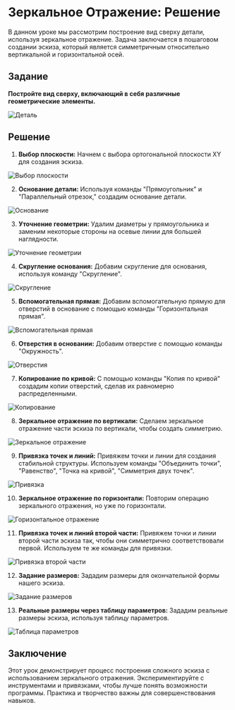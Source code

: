 # Зеркальное Отражение: Решение

В данном уроке мы рассмотрим построение вид сверху детали, используя зеркальное отражение. Задача заключается в пошаговом создании эскиза, который является симметричным относительно вертикальной и горизонтальной осей.

## Задание

**Постройте вид сверху, включающий в себя различные геометрические элементы.**

![Деталь](image-22.png)

## Решение

1. **Выбор плоскости:** Начнем с выбора ортогональной плоскости XY для создания эскиза.

![Выбор плоскости](image-23.png)

2. **Основание детали:** Используя команды "Прямоугольник" и "Параллельный отрезок," создадим основание детали.

![Основание](image-24.png)

3. **Уточнение геометрии:** Удалим диаметры у прямоугольника и заменим некоторые стороны на осевые линии для большей наглядности.

![Уточнение геометрии](image-25.png)

4. **Скругление основания:** Добавим скругление для основания, используя команду "Скругление".

![Скругление](image-26.png)

5. **Вспомогательная прямая:** Добавим вспомогательную прямую для отверстий в основание с помощью команды "Горизонтальная прямая".

![Вспомогательная прямая](image-27.png)

6. **Отверстия в основании:** Добавим отверстие с помощью команды "Окружность".

![Отверстия](image-28.png)

7. **Копирование по кривой:** С помощью команды "Копия по кривой" создадим копии отверстий, сделав их равномерно распределенными.

![Копирование](image-29.png)

8. **Зеркальное отражение по вертикали:** Сделаем зеркальное отражение части эскиза по вертикали, чтобы создать симметрию.

![Зеркальное отражение](image-32.png)

9. **Привязка точек и линий:** Привяжем точки и линии для создания стабильной структуры. Используем команды "Объединить точки", "Равенство", "Точка на кривой", "Симметрия двух точек".

![Привязка](image-33.png)

10. **Зеркальное отражение по горизонтали:** Повторим операцию зеркального отражения, но уже по горизонтали.

![Горизонтальное отражение](image-34.png)

11. **Привязка точек и линий второй части:** Привяжем точки и линии второй части эскиза так, чтобы они симметрично соответствовали первой. Используем те же команды для привязки.

![Привязка второй части](image-35.png)

12. **Задание размеров:** Зададим размеры для окончательной формы нашего эскиза.

![Задание размеров](image-36.png)

13. **Реальные размеры через таблицу параметров:** Зададим реальные размеры эскиза, используя таблицу параметров.

![Таблица параметров](image-37.png)

## Заключение

Этот урок демонстрирует процесс построения сложного эскиза с использованием зеркального отражения. Экспериментируйте с инструментами и привязками, чтобы лучше понять возможности программы. Практика и творчество важны для совершенствования навыков.
